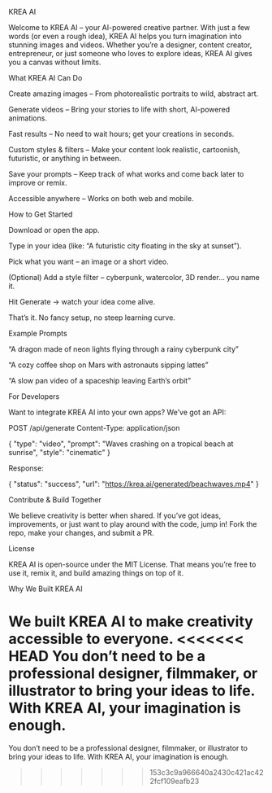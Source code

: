 KREA AI

Welcome to KREA AI – your AI-powered creative partner.
With just a few words (or even a rough idea), KREA AI helps you turn imagination into stunning images and videos. Whether you’re a designer, content creator, entrepreneur, or just someone who loves to explore ideas, KREA AI gives you a canvas without limits.

What KREA AI Can Do

Create amazing images – From photorealistic portraits to wild, abstract art.

Generate videos – Bring your stories to life with short, AI-powered animations.

Fast results – No need to wait hours; get your creations in seconds.

Custom styles & filters – Make your content look realistic, cartoonish, futuristic, or anything in between.

Save your prompts – Keep track of what works and come back later to improve or remix.

Accessible anywhere – Works on both web and mobile.

How to Get Started

Download or open the app.

Type in your idea (like: “A futuristic city floating in the sky at sunset”).

Pick what you want – an image or a short video.

(Optional) Add a style filter – cyberpunk, watercolor, 3D render… you name it.

Hit Generate → watch your idea come alive.

That’s it. No fancy setup, no steep learning curve.

Example Prompts

“A dragon made of neon lights flying through a rainy cyberpunk city”

“A cozy coffee shop on Mars with astronauts sipping lattes”

“A slow pan video of a spaceship leaving Earth’s orbit”

For Developers

Want to integrate KREA AI into your own apps? We’ve got an API:

POST /api/generate
Content-Type: application/json

{
  "type": "video",
  "prompt": "Waves crashing on a tropical beach at sunrise",
  "style": "cinematic"
}


Response:

{
  "status": "success",
  "url": "https://krea.ai/generated/beachwaves.mp4"
}

Contribute & Build Together

We believe creativity is better when shared. If you’ve got ideas, improvements, or just want to play around with the code, jump in! Fork the repo, make your changes, and submit a PR.

License

KREA AI is open-source under the MIT License.
That means you’re free to use it, remix it, and build amazing things on top of it.

Why We Built KREA AI

We built KREA AI to make creativity accessible to everyone.
<<<<<<< HEAD
You don’t need to be a professional designer, filmmaker, or illustrator to bring your ideas to life. With KREA AI, your imagination is enough.
=======
You don’t need to be a professional designer, filmmaker, or illustrator to bring your ideas to life. With KREA AI, your imagination is enough.
>>>>>>> 153c3c9a966640a2430c421ac422fcf109eafb23
